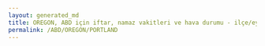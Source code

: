 ```yaml
---
layout: generated_md
title: OREGON, ABD için iftar, namaz vakitleri ve hava durumu - ilçe/eyalet seç
permalink: /ABD/OREGON/PORTLAND
---
```


<script type="text/javascript">
  var country = ABD;
  var city = OREGON;
  var state = PORTLAND;
  var lat = 72;
  var lon = 21;
</script>
